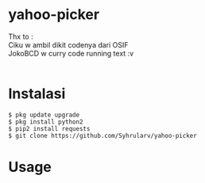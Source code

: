# yahoo-picker
Thx to : <br>
Ciku w ambil dikit codenya dari OSIF<br>
JokoBCD w curry code running text :v<br>
<br>
# Instalasi
```
$ pkg update upgrade
$ pkg install python2
$ pip2 install requests
$ git clone https://github.com/Syhrularv/yahoo-picker
```
# Usage
